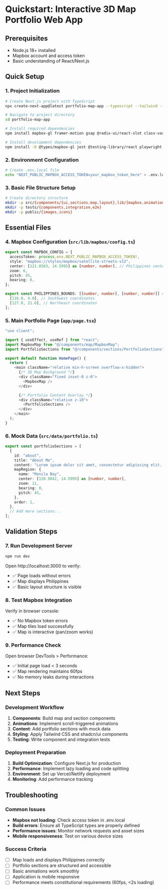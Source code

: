 # Quickstart: Interactive 3D Map Portfolio Web App

## Prerequisites

- Node.js 18+ installed
- Mapbox account and access token
- Basic understanding of React/Next.js

## Quick Setup

### 1. Project Initialization

```bash
# Create Next.js project with TypeScript
npx create-next-app@latest portfolio-map-app --typescript --tailwind --eslint --app

# Navigate to project directory
cd portfolio-map-app

# Install required dependencies
npm install mapbox-gl framer-motion gsap @radix-ui/react-slot class-variance-authority clsx tailwind-merge lucide-react

# Install development dependencies
npm install -D @types/mapbox-gl jest @testing-library/react playwright
```

### 2. Environment Configuration

```bash
# Create .env.local file
echo "NEXT_PUBLIC_MAPBOX_ACCESS_TOKEN=your_mapbox_token_here" > .env.local
```

### 3. Basic File Structure Setup

```bash
# Create directory structure
mkdir -p src/{components/{ui,sections,map,layout},lib/{mapbox,animations,utils},hooks,types,data,styles}
mkdir -p tests/{components,integration,e2e}
mkdir -p public/{images,icons}
```

## Essential Files

### 4. Mapbox Configuration (`src/lib/mapbox/config.ts`)

```typescript
export const MAPBOX_CONFIG = {
  accessToken: process.env.NEXT_PUBLIC_MAPBOX_ACCESS_TOKEN!,
  style: "mapbox://styles/mapbox/satellite-streets-v12",
  center: [121.0583, 14.5995] as [number, number], // Philippines center
  zoom: 6,
  pitch: 45,
  bearing: 0,
};

export const PHILIPPINES_BOUNDS: [[number, number], [number, number]] = [
  [116.0, 4.0], // Southwest coordinates
  [127.0, 21.0], // Northeast coordinates
];
```

### 5. Main Portfolio Page (`app/page.tsx`)

```typescript
"use client";

import { useEffect, useRef } from "react";
import MapboxMap from "@/components/map/MapboxMap";
import PortfolioSections from "@/components/sections/PortfolioSections";

export default function HomePage() {
  return (
    <main className="relative min-h-screen overflow-x-hidden">
      {/* 3D Map Background */}
      <div className="fixed inset-0 z-0">
        <MapboxMap />
      </div>

      {/* Portfolio Content Overlay */}
      <div className="relative z-10">
        <PortfolioSections />
      </div>
    </main>
  );
}
```

### 6. Mock Data (`src/data/portfolio.ts`)

```typescript
export const portfolioSections = [
  {
    id: "about",
    title: "About Me",
    content: "Lorem ipsum dolor sit amet, consectetur adipiscing elit...",
    mapRegion: {
      name: "Manila Bay",
      center: [120.9842, 14.5995] as [number, number],
      zoom: 11,
      bearing: 0,
      pitch: 45,
    },
    order: 1,
  },
  // Add more sections...
];
```

## Validation Steps

### 7. Run Development Server

```bash
npm run dev
```

Open http://localhost:3000 to verify:

- ✅ Page loads without errors
- ✅ Map displays Philippines
- ✅ Basic layout structure is visible

### 8. Test Mapbox Integration

Verify in browser console:

- ✅ No Mapbox token errors
- ✅ Map tiles load successfully
- ✅ Map is interactive (pan/zoom works)

### 9. Performance Check

Open browser DevTools > Performance:

- ✅ Initial page load < 3 seconds
- ✅ Map rendering maintains 60fps
- ✅ No memory leaks during interactions

## Next Steps

### Development Workflow

1. **Components**: Build map and section components
2. **Animations**: Implement scroll-triggered animations
3. **Content**: Add portfolio sections with mock data
4. **Styling**: Apply Tailwind CSS and shadcn/ui components
5. **Testing**: Write component and integration tests

### Deployment Preparation

1. **Build Optimization**: Configure Next.js for production
2. **Performance**: Implement lazy loading and code splitting
3. **Environment**: Set up Vercel/Netlify deployment
4. **Monitoring**: Add performance tracking

## Troubleshooting

### Common Issues

- **Mapbox not loading**: Check access token in .env.local
- **Build errors**: Ensure all TypeScript types are properly defined
- **Performance issues**: Monitor network requests and asset sizes
- **Mobile responsiveness**: Test on various device sizes

### Success Criteria

- [ ] Map loads and displays Philippines correctly
- [ ] Portfolio sections are structured and accessible
- [ ] Basic animations work smoothly
- [ ] Application is mobile responsive
- [ ] Performance meets constitutional requirements (60fps, <2s loading)
